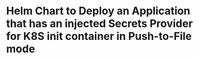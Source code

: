 # Helm Chart to Deploy an Application that has an injected Secrets Provider for K8S init container in Push-to-File mode

